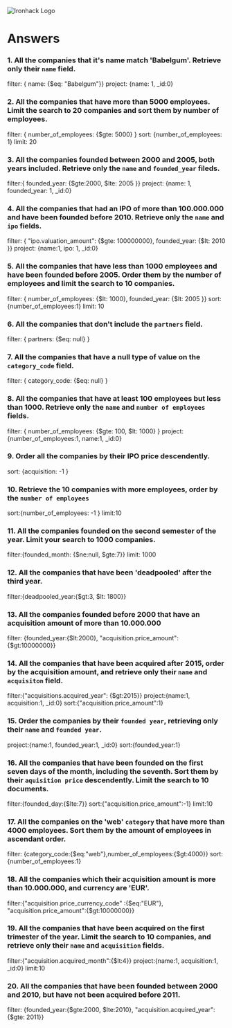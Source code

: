 ![Ironhack Logo](https://i.imgur.com/1QgrNNw.png)

# Answers

### 1. All the companies that it's name match 'Babelgum'. Retrieve only their `name` field.
filter: { name: {$eq: "Babelgum"}}
project: {name: 1, _id:0}

### 2. All the companies that have more than 5000 employees. Limit the search to 20 companies and sort them by **number of employees**.
filter: { number_of_employees: {$gte: 5000} }
sort: {number_of_employees: 1}
limit: 20

### 3. All the companies founded between 2000 and 2005, both years included. Retrieve only the `name` and `founded_year` fileds.
filter:{ founded_year: {$gte:2000, $lte: 2005 }}
project: {name: 1, founded_year: 1, _id:0}

### 4. All the companies that had an IPO of more than 100.000.000 and have been founded before 2010. Retrieve only the `name` and `ipo` fields.
filter: { "ipo.valuation_amount": {$gte: 100000000}, founded_year: {$lt: 2010 }}
project: {name:1, ipo: 1, _id:0}

### 5. All the companies that have less than 1000 employees and have been founded before 2005. Order them by the number of employees and limit the search to 10 companies.
filter: { number_of_employees: {$lt: 1000}, founded_year: {$lt: 2005 }}
sort:{number_of_employees:1}
limit: 10

### 6. All the companies that don't include the `partners` field.
filter: { partners: {$eq: null} }

### 7. All the companies that have a null type of value on the `category_code` field.
filter: { category_code: {$eq: null} }

### 8. All the companies that have at least 100 employees but less than 1000. Retrieve only the `name` and `number of employees` fields.
filter: { number_of_employees: {$gte: 100, $lt: 1000} }
project: {number_of_employees:1, name:1, _id:0}

### 9. Order all the companies by their IPO price descendently.
sort: {acquisition: -1 }

### 10. Retrieve the 10 companies with more employees, order by the `number of employees`
sort:{number_of_employees: -1 }
limit:10

### 11. All the companies founded on the second semester of the year. Limit your search to 1000 companies.
filter:{founded_month: {$ne:null, $gte:7}}
limit: 1000

### 12. All the companies that have been 'deadpooled' after the third year.
filter:{deadpooled_year:{$gt:3, $lt: 1800}}

### 13. All the companies founded before 2000 that have an acquisition amount of more than 10.000.000
filter: {founded_year:{$lt:2000}, "acquisition.price_amount":{$gt:10000000}}

### 14. All the companies that have been acquired after 2015, order by the acquisition amount, and retrieve only their `name` and `acquisiton` field.
filter:{"acquisitions.acquired_year": {$gt:2015}}
project:{name:1, acquisition:1, _id:0}
sort:{"acquisition.price_amount":1}

### 15. Order the companies by their `founded year`, retrieving only their `name` and `founded year`.
project:{name:1, founded_year:1, _id:0}
sort:{founded_year:1}

### 16. All the companies that have been founded on the first seven days of the month, including the seventh. Sort them by their `aquisition price` descendently. Limit the search to 10 documents.
filter:{founded_day:{$lte:7}}
sort:{"acquisition.price_amount":-1}
limit:10


### 17. All the companies on the 'web' `category` that have more than 4000 employees. Sort them by the amount of employees in ascendant order.
filter: {category_code:{$eq:"web"},number_of_employees:{$gt:4000}}
sort: {number_of_employees:1}


### 18. All the companies which their acquisition amount is more than 10.000.000, and currency are 'EUR'.
filter:{"acquisition.price_currency_code" :{$eq:"EUR"}, "acquisition.price_amount":{$gt:10000000}}

### 19. All the companies that have been acquired on the first trimester of the year. Limit the search to 10 companies, and retrieve only their `name` and `acquisition` fields.
filter:{"acquisition.acquired_month":{$lt:4}}
project:{name:1, acquisition:1, _id:0}
limit:10


### 20. All the companies that have been founded between 2000 and 2010, but have not been acquired before 2011.
filter: {founded_year:{$gte:2000, $lte:2010}, "acquisition.acquired_year": {$gte: 2011}}